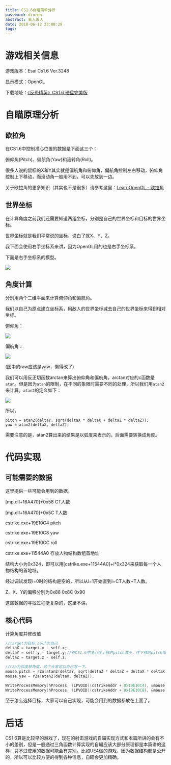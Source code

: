 ```yaml
---
title: CS1.6自瞄简单分析
password: diuren
abstract: 丢人丢人
date: 2018-06-12 23:08:29
tags:
---
```


# 游戏相关信息

游戏版本：Esai Cs1.6 Ver.3248

显示模式：OpenGL

下载地址：[《反恐精英》CS1.6 硬盘完美版](http://down.ali213.net/pcgame/CS1.6.html)



<!-- more -->

# 自瞄原理分析

## 欧拉角

在CS1.6中控制准心位置的数据是下面这三个：

俯仰角(Pitch)、偏航角(Yaw)和滚转角(Roll)。 

很多人说的鼠标的X和Y其实就是偏航角和俯仰角，偏航角控制左右移动，俯仰角控制上下移动，而滚动角一般用不到，可以先放到一边。

关于欧拉角的更多知识（其实也不是很多）请参考这里：[LearnOpenGL - 欧拉角](https://learnopengl-cn.github.io/01%20Getting%20started/09%20Camera/#_6)

## 世界坐标

在计算角度之前我们还需要知道两组坐标，分别是自己的世界坐标和目标的世界坐标。

世界坐标就是我们平常说的坐标，说白了就X、Y、Z。

我下面会使用右手坐标系来讲，因为OpenGL用的也是右手坐标系。

下面是右手坐标系的模型。

![](http://wx2.sinaimg.cn/large/006juYZNgy1fsdzvuelrkj308306pglh.jpg)

## 角度计算

分别用两个二维平面来计算俯仰角和偏航角。

我们以自己为原点建立坐标系，用敌人的世界坐标减去自己的世界坐标来得到相对坐标。



俯仰角：

![](http://wx1.sinaimg.cn/large/006juYZNgy1fsdzvy0jmvj30cg0c93yd.jpg)

偏航角：

![](http://wx1.sinaimg.cn/large/006juYZNgy1fsdzvwetj5j30cb0bqt8l.jpg)

(图中的raw应该是yaw，懒得改了) 

我们可以用反正切函数arctan来算出俯仰角和偏航角，arctan对应的c函数是`atan`。但是因为`atan`的限制，在不同的象限时需要不同的处理，所以我们用`atan2`来计算。`atan2`的定义如下：

![](http://wx3.sinaimg.cn/large/006juYZNgy1fsdzvrxs8bj30gz05vgm2.jpg)

所以，

```
pitch = atan2(deltaY, sqrt(deltaX * deltaX + deltaZ * deltaZ));
yaw = atan2(deltaX, deltaZ);
```

需要注意的是，atan2算出来的结果是以弧度来表示的，后面需要转换成角度。



# 代码实现

## 可能需要的数据

这里提供一些可能会用到的数据。

[mp.dll+16A470]+0x58	CT人数

[mp.dll+16A470]+0x5C	T人数

cstrike.exe+19E10C4		pitch

cstrike.exe+19E10C8		yaw

cstrike.exe+19E10CC		roll

cstrike.exe+11544A0		存放人物结构数组首地址

结构大小为0x324，即可以用[cstrike.exe+11544A0]+i*0x324来获取每一个人物结构的首地址。

经过调试发现i=0时的结构是空的，所以从i=1开始直到i=CT人数+T人数。

Z、X、Y的偏移分别为0x88 0x8C 0x90

这些数据的寻找过程挺复杂的，这里不讲。

## 核心代码

计算角度并修改值

```c
//target为目标,self为自己
deltaX = target.x - self.x;
deltaY = self.y - target.y;//在CS1.6中准心往上移时pitch减小，往下移时pitch增加，所以这里反一下。我也不知道是为什么。
deltaZ = target.z - self.z;

//r2a为弧度转角度，这个大家可以自己写一下。
mouse.pitch = r2a(atan2(deltaY, sqrt(deltaZ * deltaZ + deltaX * deltaX)));
mouse.yaw = r2a(atan2(deltaX, deltaZ));

WriteProcessMemory(hProcess, (LPVOID)(cstrikeAddr + 0x19E10C4), &mouse.pitch, 4, NULL);
WriteProcessMemory(hProcess, (LPVOID)(cstrikeAddr + 0x19E10C8), &mouse.yaw, 4, NULL);
```

至于怎么选择目标，大家可以自己实现，可能会用到的数据都放在上面了。



# 后话

CS1.6算是比较早的游戏了，现在的射击游戏的自瞄实现方式和本篇所讲的会有不小的差别，但是一般通过三角函数计算实现的自瞄应该大部分原理都是本篇讲的这样，只不过使用的数据可能会有差别。比如UE4做的游戏，因为数据结构都是公开的，所以可以比较方便的得到各种信息，自瞄会更加精确。